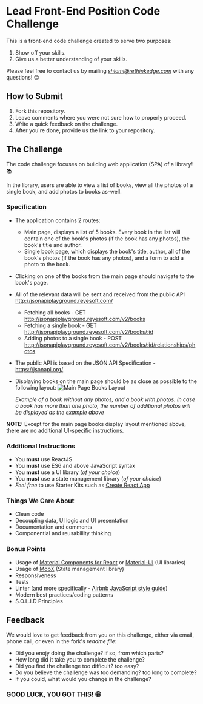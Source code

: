 
# Lead Front-End Position Code Challenge

This is a front-end code challenge created to serve two purposes:

1. Show off your skills.
2. Give us a better understanding of your skills.

Please feel free to contact us by mailing *shlomi@rethinkedge.com* with any questions! 😊

## How to Submit
1. Fork this repository.
2. Leave comments where you were not sure how to properly proceed.
3. Write a quick feedback on the challenge.
4. After you're done, provide us the link to your repository.

## The Challenge
The code challenge focuses on building web application (SPA) of a library! 📚

In the library, users are able to view a list of books, view all the photos of a single book, and add photos to books as-well.

### Specification

* The application contains 2 routes:
	* Main page, displays a list of 5 books. Every book in the list will contain one of the book's photos (if the book has any photos), the book's title and author. 
	* Single book page, which displays the book's title, author, all of the book's photos (if the book has any photos), and a form to add a photo to the book.
* Clicking on one of the books from the main page should navigate to the book's page.
* All of the relevant data will be sent and received from the public API http://jsonapiplayground.reyesoft.com/
	* Fetching all books - GET http://jsonapiplayground.reyesoft.com/v2/books
	* Fetching a single book -  GET http://jsonapiplayground.reyesoft.com/v2/books/:id
	* Adding photos to a single book - POST http://jsonapiplayground.reyesoft.com/v2/books/:id/relationships/photos
* The public API is based on the JSON:API Specification - https://jsonapi.org/
* Displaying books on the main page should be as close as possible to the following layout:
![Main Page Books Layout](https://i.ibb.co/w77fHDw/Frontend-Lead-Position-Books-Layout.jpg)

	*Example of a book without any photos, and a book with photos. In case a book has more than one photo, the number of additional photos will be displayed as the example above*

**NOTE:** Except for the main page books display layout mentioned above, there are no additional UI-specific instructions.

### Additional Instructions

* You **must** use ReactJS
* You **must** use ES6 and above JavaScript syntax
* You **must** use a UI library (*of your choice*)
* You **must** use a state management library (*of your choice*)
* *Feel free* to use Starter Kits such as [Create React App](https://github.com/facebook/create-react-app)

### Things We Care About

* Clean code
* Decoupling data, UI logic and UI presentation 
* Documentation and comments
* Componential and reusabillity thinking

### Bonus Points

* Usage of [Material Components for React](https://github.com/material-components/material-components-web-react) or [Material-UI](https://material-ui.com/) (UI libraries)
* Usage of [MobX](https://mobx.js.org/) (State management library)
* Responsiveness
* Tests
* Linter (and more specifically - [Airbnb JavaScript style guide](https://github.com/airbnb/javascript)) 
* Modern best practices/coding patterns
* S.O.L.I.D Principles

## Feedback
We would love to get feedback from you on this challenge, either via email, phone call, or even in the fork's *readme file*:
* Did you enojy doing the challenge? if so, from which parts?
* How long did it take you to complete the challenge?
* Did you find the challenge too difficult? too easy?
* Do you believe the challenge was too demanding? too long to complete?
* If you could, what would you change in the challenge?

### GOOD LUCK, YOU GOT THIS! 😁
